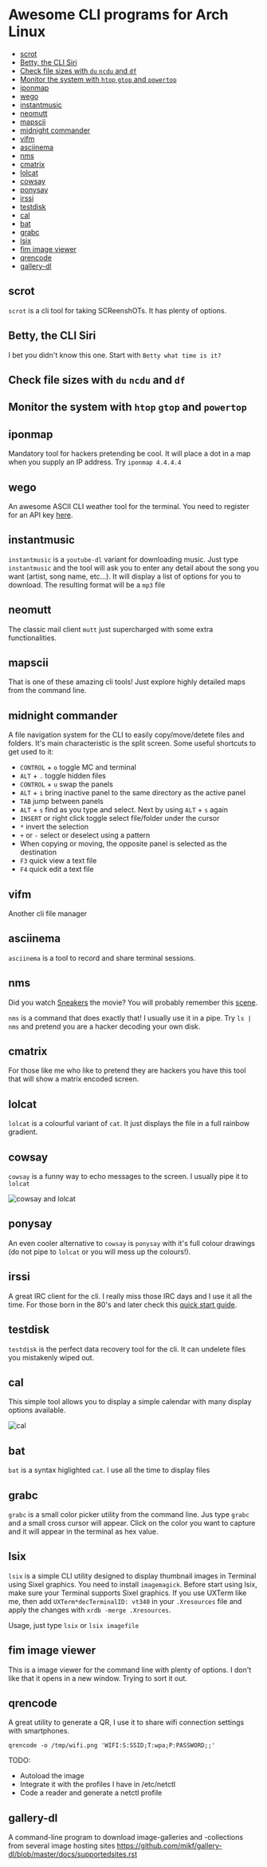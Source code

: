# Awesome CLI programs for Arch Linux

<!-- vim-markdown-toc GFM -->

* [scrot](#scrot)
* [Betty, the CLI Siri](#betty-the-cli-siri)
* [Check file sizes with `du` `ncdu` and `df`](#check-file-sizes-with-du-ncdu-and-df)
* [Monitor the system with `htop` `gtop` and `powertop`](#monitor-the-system-with-htop-gtop-and-powertop)
* [iponmap](#iponmap)
* [wego](#wego)
* [instantmusic](#instantmusic)
* [neomutt](#neomutt)
* [mapscii](#mapscii)
* [midnight commander](#midnight-commander)
* [vifm](#vifm)
* [asciinema](#asciinema)
* [nms](#nms)
* [cmatrix](#cmatrix)
* [lolcat](#lolcat)
* [cowsay](#cowsay)
* [ponysay](#ponysay)
* [irssi](#irssi)
* [testdisk](#testdisk)
* [cal](#cal)
* [bat](#bat)
* [grabc](#grabc)
* [lsix](#lsix)
* [fim image viewer](#fim-image-viewer)
* [qrencode](#qrencode)
* [gallery-dl](#gallery-dl)

<!-- vim-markdown-toc -->

## scrot

`scrot` is a cli tool for taking SCReenshOTs. It has plenty of options.

## Betty, the CLI Siri

I bet you didn't know this one. Start with `Betty what time is it?`

## Check file sizes with `du` `ncdu` and `df`

## Monitor the system with `htop` `gtop` and `powertop`

## iponmap

Mandatory tool for hackers pretending be cool. It will place a dot in a map when you supply an IP address. Try `iponmap 4.4.4.4` 

## wego

An awesome ASCII CLI weather tool for the terminal. You need to register for an API key [here](https://developer.forecast.io/register).
  
## instantmusic

`instantmusic` is a `youtube-dl` variant for downloading music. Just type `instantmusic` and the tool will ask you to enter any detail about the song you want (artist, song name, etc...). It will display a list of options for you to download. The resulting format will be a `mp3` file

## neomutt

The classic mail client `mutt` just supercharged with some extra functionalities.

## mapscii

That is one of these amazing cli tools! Just explore highly detailed maps from the command line.

## midnight commander

A file navigation system for the CLI to easily copy/move/detete files and folders. It's main characteristic is the split screen. Some useful shortcuts to get used to it:

- `CONTROL` + `o` toggle MC and terminal
- `ALT` + `.` toggle hidden files
- `CONTROL` + `u` swap the panels
- `ALT` + `i` bring inactive panel to the same directory as the active panel
- `TAB` jump between panels
- `ALT` + `s` find as you type and select. Next by using `ALT` + `s` again
- `INSERT` or right click toggle select file/folder under the cursor
- `*` invert the selection
- `+` or `-` select or deselect using a pattern
- When copying or moving, the opposite panel is selected as the destination
- `F3` quick view a text file
- `F4` quick edit a text file

## vifm

Another cli file manager

## asciinema

`asciinema` is a tool to record and share terminal sessions.

## nms

Did you watch [Sneakers](https://en.wikipedia.org/wiki/Sneakers_(1992_film)) the movie? You will probably remember this [scene](https://www.youtube-nocookie.com/embed/GS3npSv8iuM).

`nms` is a command that does exactly that! I usually use it in a pipe. Try `ls | nms` and pretend you are a hacker decoding your own disk.

## cmatrix

For those like me who like to pretend they are hackers you have this tool that will show a matrix encoded screen.

## lolcat

`lolcat` is a colourful variant of `cat`. It just displays the file in a full rainbow gradient.

## cowsay

`cowsay` is a funny way to echo messages to the screen. I usually pipe it to `lolcat`

![cowsay and lolcat](img/cowsay.png)

## ponysay

An even cooler alternative to `cowsay` is `ponysay` with it's full colour drawings (do not pipe to `lolcat` or you will mess up the colours!).

## irssi

A great IRC client for the cli. I really miss those IRC days and I use it all the time. For those born in the 80's and later check this [quick start guide](https://irssi.org/documentation/startup/).

## testdisk

`testdisk` is the perfect data recovery tool for the cli. It can undelete files you mistakenly wiped out.

## cal

This simple tool allows you to display a simple calendar with many display options available.

![cal](img/cal.png)

## bat

`bat` is a syntax higlighted `cat`. I use all the time to display files

## grabc

`grabc` is a small color picker utility from the command line. Jus type `grabc` and a small cross cursor will appear. Click on the color you want to capture and it will appear in the terminal as hex value.

## lsix

`lsix` is a simple CLI utility designed to display thumbnail images in Terminal using Sixel graphics. You need to install `imagemagick`. Before start using lsix, make sure your Terminal supports Sixel graphics. If you use UXTerm like me, then add `UXTerm*decTerminalID: vt340` in your `.Xresources` file and apply the changes with `xrdb -merge .Xresources`.

Usage, just type `lsix` or `lsix imagefile`

## fim image viewer

This is a image viewer for the command line with plenty of options. I don't like that it opens in a new window. Trying to sort it out.

## qrencode

A great utility to generate a QR, I use it to share wifi connection settings with smartphones.

`qrencode -o /tmp/wifi.png 'WIFI:S:SSID;T:wpa;P:PASSWORD;;'`

TODO:

- Autoload the image
- Integrate it with the profiles I have in /etc/netctl
- Code a reader and generate a netctl profile

## gallery-dl

A command-line program to download image-galleries and -collections from several image hosting sites <https://github.com/mikf/gallery-dl/blob/master/docs/supportedsites.rst> 

